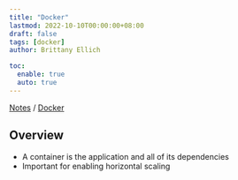 ```yaml
---
title: "Docker"
lastmod: 2022-10-10T00:00:00+08:00
draft: false
tags: [docker]
author: Brittany Ellich

toc:
  enable: true
  auto: true
---
```


[Notes](../../notes) / [Docker](./)

## Overview

* A container is the application and all of its dependencies
* Important for enabling horizontal scaling
